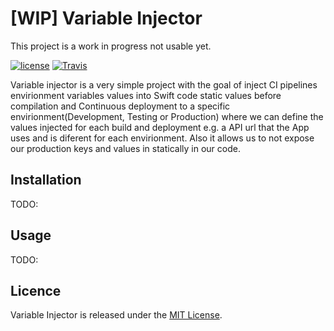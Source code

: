 # [WIP] Variable Injector

This project is a work in progress not usable yet.

[![license](https://img.shields.io/github/license/mashape/apistatus.svg)](https://opensource.org/licenses/MIT)
[![Travis](https://img.shields.io/travis/LucianoPAlmeida/variable-injector.svg)](https://travis-ci.org/LucianoPAlmeida/variable-injector)

Variable injector is a very simple project with the goal of inject CI pipelines envirionment variables values into Swift code static values before compilation and Continuous deployment to a specific envirionment(Development, Testing or Production) where we can define the values injected for each build and deployment e.g. a API url that the App uses and is diferent for each envirionment. Also it allows us to not expose our production keys and values in statically in our code.

## Installation
TODO:
## Usage
TODO:
## Licence
Variable Injector is released under the [MIT License](https://opensource.org/licenses/MIT).
